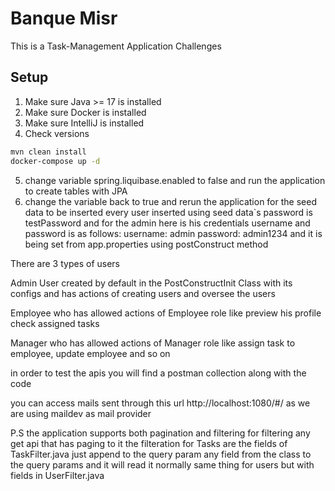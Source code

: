 # Banque Misr

This is a Task-Management Application Challenges

## Setup

1. Make sure Java >= 17 is installed
2. Make sure Docker is installed
3. Make sure IntelliJ is installed
4. Check versions

```bash
mvn clean install
docker-compose up -d
```

5. change variable spring.liquibase.enabled to false and run the application to create tables with JPA
6. change the variable back to true and rerun the application for the seed data to be inserted every user inserted using seed data`s password is testPassword and for the admin here is his credentials username and password is as follows:
 username: admin password: admin1234 and it is being set from app.properties using postConstruct method

There are 3 types of users

Admin User created by default in the PostConstructInit Class with its configs
and has actions of creating users and oversee the users

Employee who has allowed actions of Employee role like preview his profile check assigned tasks

Manager who has allowed actions of Manager role like assign task to employee, update employee and so on

in order to test the apis you will find a postman collection along with the code

you can access mails sent through this url http://localhost:1080/#/ as we are using maildev as mail provider

P.S the application supports both pagination and filtering for filtering any get api that 
has paging to it the filteration for Tasks are the fields of TaskFilter.java 
just append to the query param any field from the class to the query params
and it will read it normally same thing for users but with fields in UserFilter.java 



